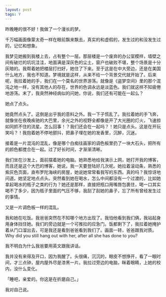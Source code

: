 ```yaml
---
layout: post
tags: Y
---
```


昨晚睡的很不好！我做了一个漫长的梦。

千万幅画面像蒙太奇一样在眼前飘来飘去，真实的和虚假的，发生过的和没发生过的，记忆和想象。

我梦见她搬到我楼上去，占有整个一层。那层楼是一个废弃的办公室模样，墙壁之间有破烂的坑坑洼洼，地面满是深灰色的尘土，窗户也破败不堪，整个场景是十分灰暗的。我帮着她把楼层打扫好，她住了下来。至于这是在中大旁边，还是在美国什么地方，我也不知道。梦境就是这样，从来不给一个背景交代就开始了。后来呢，我拉着她的手，我们在一个莫名的世界游荡。就像是《盗梦空间》里的那个混沌之地一样，没有其他人的存在，世界的色调永远是淡蓝色。我们就这样不知疲倦地游荡。末了，我突然神经病似的问她，你说，我们还有可能在一起么？

她点了点头。

她竟然点头了。这倒是出乎我的意料之外。我一下子慌乱了。我拉着她的手飞奔，就像坐在夜晚疾驰的大巴里，余光之外的视野全都像是开了大光圈的灯火，飞速掠如同抓不住的流星。怎么回事！？我们还会在一起吗？！她只是点头。这是在开玩笑吗？！我抱着她不停地颤抖，把鼻子埋在她的发香里，沉醉，沉迷。

接着是一片混沌的混乱，像是哪个白痴往画家的调色板里扔了一块大石头，把所有的颜色都搅合在一起。过了好长时间，才渐渐清晰。

我们坐在沙发上，面前摆着她的电脑。她熟悉地给我演示上网，她打开我的博客，而且还是这个大巴的博客，她说，我一天要登陆好几次呢。她拉着滚动条，熟悉的紫灰色页面，直布罗陀海峡的房屋，她说她常常看我写的东西。真的吗？我惊讶地问道。她坚定地点点头。突然看到她在喝水，怎么中间都没有一个过渡的，比如她拿起喝水的瓶子之类的行为？她还是那样，直接把瓶口用嘴唇包裹住，喝一口其实喝不了多少，因为瓶子里面的气压不够，我刮了刮她的鼻子，忘了所有曾经发生过的事情。

又是一片调色板一样的混乱。

我和她在吃饭。我爸爸突然在不知哪个地方出现了。我怕他看到我们俩，我站起身用身体挡住她。我们的旁边就是一个可推拉的应急门。饭都剩下了，我拉着她掩护着从门口溜出去，可是我还是看到爸爸看到我们了。画面一转，爸爸跟我对质。Why did you still hang out with her, after all she has done to you?

我不明白为什么我爸要用英文跟我讲话。

我并没有来得及开口，因为我醒了。头很痛，沉沉的，眼皮不想挣开，看了一眼时间，才三点钟，屋内屋外尽是漆黑一片。我拉过旁边的电脑，眯着眼睛，上她的校内，没什么变化。

「睡吧，亲爱的。你这是在折磨自己。」

我对自己说。
